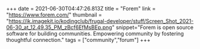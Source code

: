 +++
date = 2021-06-30T04:47:26.813Z
title = "Forem"
link = "https://www.forem.com/"
thumbnail = "https://ik.imagekit.io/kodingclub/frugal-developer/stuff/Screen_Shot_2021-06-30_at_12.49.35_PM_zBcf6EfMsBEp.png"
snippet="Forem is open source software for building communities. Empowering community by fostering thoughtful connection."
tags = ["community","forum"]
+++
